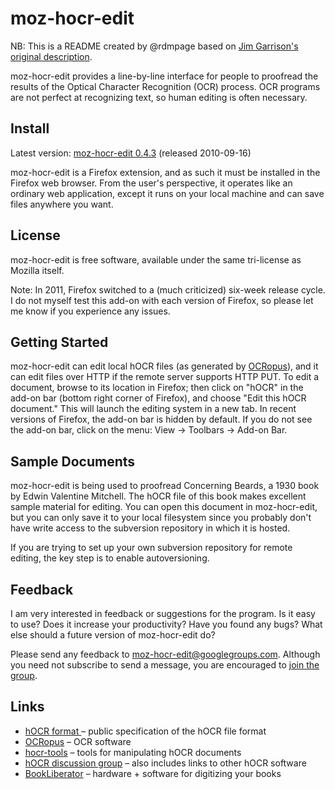 moz-hocr-edit
=============

NB: This is a README created by @rdmpage based on [Jim Garrison's original description](http://jimgarrison.org/moz-hocr-edit/).

moz-hocr-edit provides a line-by-line interface for people to proofread the results of the Optical Character Recognition (OCR) process. OCR programs are not perfect at recognizing text, so human editing is often necessary.

Install
-------

Latest version: [moz-hocr-edit 0.4.3](https://addons.mozilla.org/en-US/firefox/addon/11067) (released 2010-09-16)

moz-hocr-edit is a Firefox extension, and as such it must be installed in the Firefox web browser. From the user's perspective, it operates like an ordinary web application, except it runs on your local machine and can save files anywhere you want.

License
-------

moz-hocr-edit is free software, available under the same tri-license as Mozilla itself.

Note: In 2011, Firefox switched to a (much criticized) six-week release cycle. I do not myself test this add-on with each version of Firefox, so please let me know if you experience any issues.

Getting Started
---------------

moz-hocr-edit can edit local hOCR files (as generated by [OCRopus](http://www.ocropus.org/)), and it can edit files over HTTP if the remote server supports HTTP PUT. To edit a document, browse to its location in Firefox; then click on "hOCR" in the add-on bar (bottom right corner of Firefox), and choose "Edit this hOCR document." This will launch the editing system in a new tab. In recent versions of Firefox, the add-on bar is hidden by default. If you do not see the add-on bar, click on the menu: View → Toolbars → Add-on Bar.

Sample Documents
----------------

moz-hocr-edit is being used to proofread Concerning Beards, a 1930 book by Edwin Valentine Mitchell. The hOCR file of this book makes excellent sample material for editing. You can open this document in moz-hocr-edit, but you can only save it to your local filesystem since you probably don't have write access to the subversion repository in which it is hosted.

If you are trying to set up your own subversion repository for remote editing, the key step is to enable autoversioning.

Feedback
--------

I am very interested in feedback or suggestions for the program. Is it easy to use? Does it increase your productivity? Have you found any bugs? What else should a future version of moz-hocr-edit do?

Please send any feedback to moz-hocr-edit@googlegroups.com. Although you need not subscribe to send a message, you are encouraged to [join the group](http://groups.google.com/group/moz-hocr-edit).


Links
-----

* [hOCR format ](http://docs.google.com/Doc?id=dfxcv4vc_67g844kf)– public specification of the hOCR file format
* [OCRopus](http://www.ocropus.org/) – OCR software
* [hocr-tools](http://code.google.com/p/hocr-tools/) – tools for manipulating hOCR documents
* [hOCR discussion group](http://groups.google.com/group/hocr) – also includes links to other hOCR software
* [BookLiberator](http://bookliberator.org/) – hardware + software for digitizing your books

